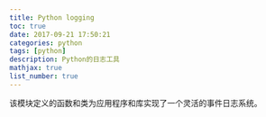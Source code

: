 ```yaml
---
title: Python logging
toc: true
date: 2017-09-21 17:50:21
categories: python
tags: [python]
description: Python的日志工具
mathjax: true
list_number: true
---
```



该模块定义的函数和类为应用程序和库实现了一个灵活的事件日志系统。

<!-- more -->

[1]: http://python.usyiyi.cn/translate/python_278/library/logging.html
[2]: http://www.jianshu.com/p/feb86c06c4f4
[3]: http://www.cnblogs.com/captain_jack/archive/2011/01/21/1941453.html